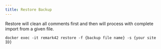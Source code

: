 ```yaml
---
title: Restore Backup
---
```


Restore will clean all comments first and then will process with complete import from a given file.

`docker exec -it remark42 restore -f {backup file name} -s {your site ID}`
